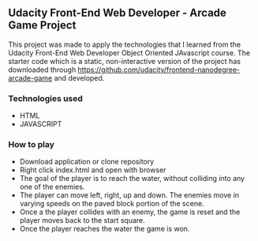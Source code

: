 ## Udacity Front-End Web Developer - Arcade Game Project
This project was made to apply the technologies that I learned from the Udacity Front-End Web Developer Object Oriented JAvascript course.
The starter code which is a static, non-interactive version of the project has downloaded through  https://github.com/udacity/frontend-nanodegree-arcade-game and developed.

### Technologies used
- HTML
- JAVASCRIPT

### How to play
- Download application or clone repository
- Right click index.html and open with browser
- The goal of the player is to reach the water, without colliding into any one of the enemies. 
- The player can move left, right, up and down. The enemies move in varying speeds on the paved block portion of the scene.
- Once a the player collides with an enemy, the game is reset and the player moves back to the start square.
- Once the player reaches the water the game is won. 
